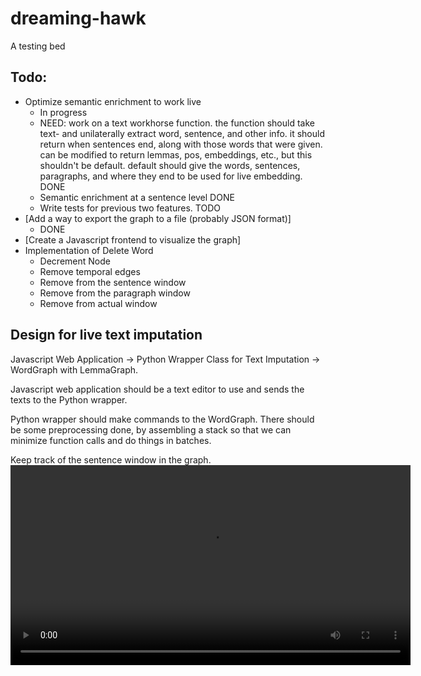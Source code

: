 # dreaming-hawk

A testing bed

## Todo:

-   Optimize semantic enrichment to work live
    -   In progress
    -   NEED: work on a text workhorse function. the function should take text- and unilaterally extract word, sentence, and other info. it should return when sentences end, along with those words that were given. can be modified to return lemmas, pos, embeddings, etc., but this shouldn't be default. default should give the words, sentences, paragraphs, and where they end to be used for live embedding. DONE
    -   Semantic enrichment at a sentence level DONE
    -   Write tests for previous two features. TODO
-   [Add a way to export the graph to a file (probably JSON format)]
    -   DONE
-   [Create a Javascript frontend to visualize the graph]
-   Implementation of Delete Word
    -   Decrement Node
    -   Remove temporal edges
    -   Remove from the sentence window
    -   Remove from the paragraph window
    -   Remove from actual window

## Design for live text imputation

Javascript Web Application -> Python Wrapper Class for Text Imputation -> WordGraph with LemmaGraph.

Javascript web application should be a text editor to use and sends the texts to the Python wrapper.

Python wrapper should make commands to the WordGraph. There should be some preprocessing done, by assembling a stack so that we can minimize function calls and do things in batches.

Keep track of the sentence window in the graph.
<video src="./ChalmersTextDemo.mp4" controls width="640"></video>
